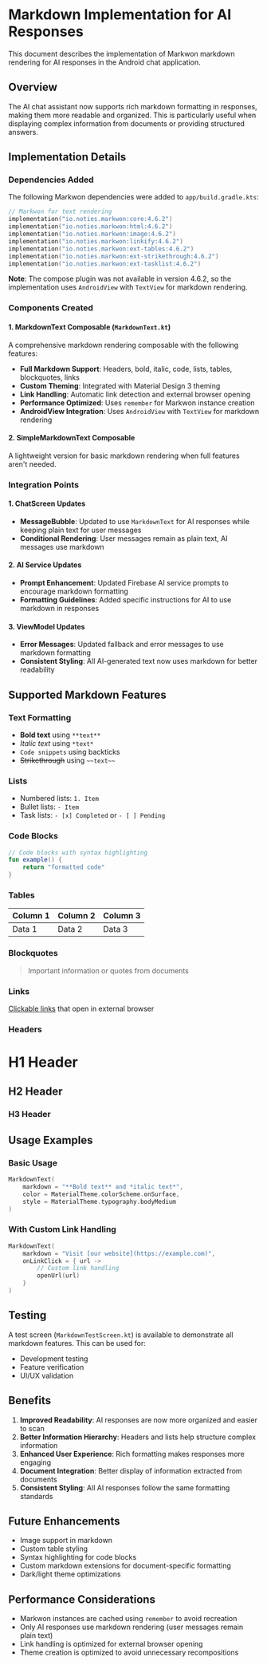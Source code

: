 # Markdown Implementation for AI Responses

This document describes the implementation of Markwon markdown rendering for AI responses in the Android chat application.

## Overview

The AI chat assistant now supports rich markdown formatting in responses, making them more readable and organized. This is particularly useful when displaying complex information from documents or providing structured answers.

## Implementation Details

### Dependencies Added

The following Markwon dependencies were added to `app/build.gradle.kts`:

```kotlin
// Markwon for text rendering
implementation("io.noties.markwon:core:4.6.2")
implementation("io.noties.markwon:html:4.6.2")
implementation("io.noties.markwon:image:4.6.2")
implementation("io.noties.markwon:linkify:4.6.2")
implementation("io.noties.markwon:ext-tables:4.6.2")
implementation("io.noties.markwon:ext-strikethrough:4.6.2")
implementation("io.noties.markwon:ext-tasklist:4.6.2")
```

**Note**: The compose plugin was not available in version 4.6.2, so the implementation uses `AndroidView` with `TextView` for markdown rendering.

### Components Created

#### 1. MarkdownText Composable (`MarkdownText.kt`)

A comprehensive markdown rendering composable with the following features:

- **Full Markdown Support**: Headers, bold, italic, code, lists, tables, blockquotes, links
- **Custom Theming**: Integrated with Material Design 3 theming
- **Link Handling**: Automatic link detection and external browser opening
- **Performance Optimized**: Uses `remember` for Markwon instance creation
- **AndroidView Integration**: Uses `AndroidView` with `TextView` for markdown rendering

#### 2. SimpleMarkdownText Composable

A lightweight version for basic markdown rendering when full features aren't needed.

### Integration Points

#### 1. ChatScreen Updates

- **MessageBubble**: Updated to use `MarkdownText` for AI responses while keeping plain text for user messages
- **Conditional Rendering**: User messages remain as plain text, AI messages use markdown

#### 2. AI Service Updates

- **Prompt Enhancement**: Updated Firebase AI service prompts to encourage markdown formatting
- **Formatting Guidelines**: Added specific instructions for AI to use markdown in responses

#### 3. ViewModel Updates

- **Error Messages**: Updated fallback and error messages to use markdown formatting
- **Consistent Styling**: All AI-generated text now uses markdown for better readability

## Supported Markdown Features

### Text Formatting
- **Bold text** using `**text**`
- *Italic text* using `*text*`
- `Code snippets` using backticks
- ~~Strikethrough~~ using `~~text~~`

### Lists
- Numbered lists: `1. Item`
- Bullet lists: `- Item`
- Task lists: `- [x] Completed` or `- [ ] Pending`

### Code Blocks
```kotlin
// Code blocks with syntax highlighting
fun example() {
    return "formatted code"
}
```

### Tables
| Column 1 | Column 2 | Column 3 |
|----------|----------|----------|
| Data 1   | Data 2   | Data 3   |

### Blockquotes
> Important information or quotes from documents

### Links
[Clickable links](https://example.com) that open in external browser

### Headers
# H1 Header
## H2 Header
### H3 Header

## Usage Examples

### Basic Usage
```kotlin
MarkdownText(
    markdown = "**Bold text** and *italic text*",
    color = MaterialTheme.colorScheme.onSurface,
    style = MaterialTheme.typography.bodyMedium
)
```

### With Custom Link Handling
```kotlin
MarkdownText(
    markdown = "Visit [our website](https://example.com)",
    onLinkClick = { url ->
        // Custom link handling
        openUrl(url)
    }
)
```

## Testing

A test screen (`MarkdownTestScreen.kt`) is available to demonstrate all markdown features. This can be used for:

- Development testing
- Feature verification
- UI/UX validation

## Benefits

1. **Improved Readability**: AI responses are now more organized and easier to scan
2. **Better Information Hierarchy**: Headers and lists help structure complex information
3. **Enhanced User Experience**: Rich formatting makes responses more engaging
4. **Document Integration**: Better display of information extracted from documents
5. **Consistent Styling**: All AI responses follow the same formatting standards

## Future Enhancements

- Image support in markdown
- Custom table styling
- Syntax highlighting for code blocks
- Custom markdown extensions for document-specific formatting
- Dark/light theme optimizations

## Performance Considerations

- Markwon instances are cached using `remember` to avoid recreation
- Only AI responses use markdown rendering (user messages remain plain text)
- Link handling is optimized for external browser opening
- Theme creation is optimized to avoid unnecessary recompositions
